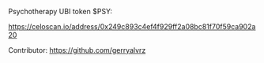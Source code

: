 Psychotherapy UBI token $PSY:

https://celoscan.io/address/0x249c893c4ef4f929ff2a08bc81f70f59ca902a20

Contributor: https://github.com/gerryalvrz
